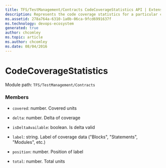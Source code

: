 ```yaml
---
title: TFS/TestManagement/Contracts CodeCoverageStatistics API | Extensions for Azure DevOps Services
description: Represents the code coverage statistics for a particular coverage label (modules, statements, blocks, etc.)
ms.assetid: 278a764a-6310-1a0b-06ca-9fcd6991637f
ms.technology: devops-ecosystem
generated: true
author: chcomley
ms.topic: article
ms.author: chcomley
ms.date: 08/04/2016
---
```


# CodeCoverageStatistics

Module path: `TFS/TestManagement/Contracts`

### Members

* `covered`: number. Covered units

* `delta`: number. Delta of coverage

* `isDeltaAvailable`: boolean. Is delta valid

* `label`: string. Label of coverage data (&quot;Blocks&quot;, &quot;Statements&quot;, &quot;Modules&quot;, etc.)

* `position`: number. Position of label

* `total`: number. Total units
